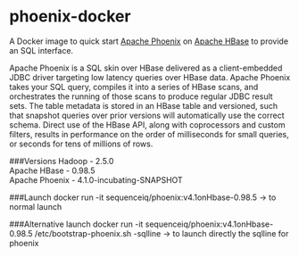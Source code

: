 phoenix-docker
==============

A Docker image to quick start [Apache Phoenix](http://phoenix.incubator.apache.org/) on [Apache HBase](https://hbase.apache.org/)
to provide an SQL interface.

Apache Phoenix is a SQL skin over HBase delivered as a client-embedded JDBC driver targeting low latency queries over HBase data. Apache Phoenix takes your SQL query, compiles it into a series of HBase scans, and orchestrates the running of those scans to produce regular JDBC result sets. The table metadata is stored in an HBase table and versioned, such that snapshot queries over prior versions will automatically use the correct schema. Direct use of the HBase API, along with coprocessors and custom filters, results in performance on the order of milliseconds for small queries, or seconds for tens of millions of rows.

###Versions
Hadoop - 2.5.0  
Apache HBase - 0.98.5  
Apache Phoenix - 4.1.0-incubating-SNAPSHOT

###Launch
docker run -it sequenceiq/phoenix:v4.1onHbase-0.98.5 -> to normal launch

###Alternative launch
docker run -it sequenceiq/phoenix:v4.1onHbase-0.98.5 /etc/bootstrap-phoenix.sh -sqlline -> to launch directly the sqlline for phoenix

